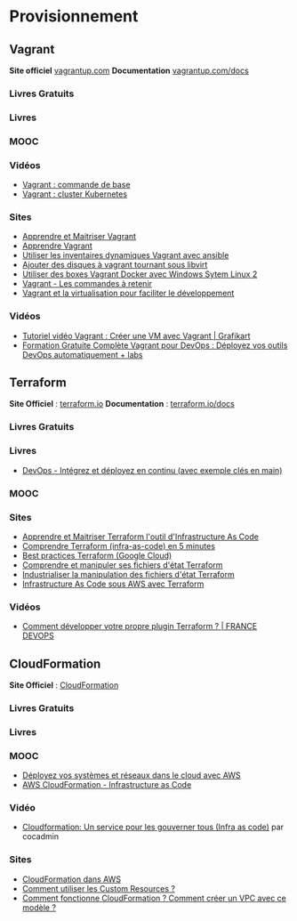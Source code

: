 # Provisionnement
<!-- toc -->

## Vagrant

**Site officiel** [vagrantup.com](https://www.vagrantup.com/)
**Documentation** [vagrantup.com/docs](https://www.vagrantup.com/docs)

### Livres Gratuits

### Livres

### MOOC

### Vidéos

* [Vagrant : commande de base](https://www.youtube.com/watch?v=Q0bIwwZj0JI)
* [Vagrant : cluster Kubernetes](https://www.youtube.com/watch?v=Vcs_9U88EzI)

### Sites

* [Apprendre et Maitriser Vagrant](http://blog.stephane-robert.info/post/introduction-vagrant/)
* [Apprendre Vagrant](https://grafikart.fr/tutoriels/vagrant)
* [Utiliser les inventaires dynamiques Vagrant avec ansible](https://blog.stephane-robert.info/post/vagrant-ansible-inventaire-dynamique.md/)
* [Ajouter des disques à vagrant tournant sous libvirt](https://blog.stephane-robert.info/post/vagrant-libvirt-disk-qcow2/)
* [Utiliser des boxes Vagrant Docker avec Windows Sytem Linux 2](https://blog.stephane-robert.info/post/vagrant-wsl2-docker/)
* [Vagrant - Les commandes à retenir](https://loopbin.dev/tutos/vagrant-les-commandes-a-retenir/)
* [Vagrant et la virtualisation pour faciliter le développement](https://www.synbioz.com/blog/tech/vagrant-et-la-virtualisation-pour-faciliter-le-developpement)

### Vidéos

* [Tutoriel vidéo Vagrant : Créer une VM avec Vagrant | Grafikart](https://grafikart.fr/tutoriels/vm-vagrant-chef-solo-482)
* [Formation Gratuite Complète Vagrant pour DevOps : Déployez vos outils DevOps automatiquement + labs](https://www.youtube.com/watch?v=z4209uoIbmk)

## Terraform

**Site Officiel** : [terraform.io](https://www.terraform.io/)
**Documentation** : [terraform.io/docs](https://www.terraform.io/docs)

### Livres Gratuits

### Livres

* [DevOps - Intégrez et déployez en continu (avec exemple clés en main)](https://amzn.to/3VpfTkt)

### MOOC

### Sites

* [Apprendre et Maitriser Terraform l'outil d'Infrastructure As Code](https://blog.stephane-robert.info/post/introduction-terraform/)
* [Comprendre Terraform (infra-as-code) en 5 minutes](https://cloud.google.com/docs/terraform/best-practices-for-terraform)
* [Best practices Terraform (Google Cloud)](https://cloud.google.com/docs/terraform/best-practices-for-terraform)
* [Comprendre et manipuler ses fichiers d'état Terraform](https://blog.ippon.fr/2022/04/04/terraform-dans-tous-ses-etats-1-2/)
* [Industrialiser la manipulation des fichiers d'état Terraform](https://blog.ippon.fr/2022/04/11/terraform-dans-tous-ses-etats-2-2/)
* [Infrastructure As Code sous AWS avec Terraform](https://connect.ed-diamond.com/GNU-Linux-Magazine/glmf-216/infrastructure-as-code-sous-aws-avec-terraform)

### Vidéos

* [Comment développer votre propre plugin Terraform ? | FRANCE DEVOPS](https://youtu.be/oNHABU-8xfs?t=307)

## CloudFormation

**Site Officiel** : [CloudFormation](https://aws.amazon.com/fr/cloudformation/)

### Livres Gratuits

### Livres

### MOOC

* [Déployez vos systèmes et réseaux dans le cloud avec AWS](https://openclassrooms.com/fr/courses/2035756-deployez-vos-systemes-et-reseaux-dans-le-cloud-avec-aws)
* [AWS CloudFormation - Infrastructure as Code](https://scalastic.io/aws-cloudformation-infrastructure-as-code/)

### Vidéo

* [Cloudformation: Un service pour les gouverner tous (Infra as
  code)](https://www.youtube.com/watch?v=Ti9RXxWcaNg) par cocadmin

### Sites

* [CloudFormation dans AWS](https://easyteam.fr/cloudformation-dans-aws-loutil-indispensable-pour-tirer-pleinement-parti-de-vos-infrastructures-dans-le-cloud/)
* [Comment utiliser les Custom Resources ?](https://blog.wescale.fr/aws-cloudformation-utiliser-les-custom-resources)
* [Comment fonctionne CloudFormation ? Comment créer un VPC avec ce modèle ?](https://www.hebergeurcloud.com/comment-fonctionne-cloudformation-comment-creer-un-vpc-avec-ce-modele/)

